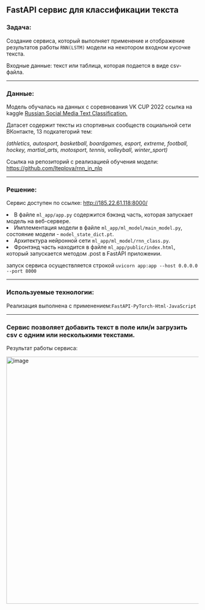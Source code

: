 <h2>FastAPI сервис для классификации текста</h2>
<h3>Задача:</h3>
<p>Создание сервиса, который выполняет применение и отображение результатов работы <code>RNN(LSTM)</code> модели на некотором входном кусочке текста.</p>
<p>Входные данные: текст или таблица, которая подается в виде csv-файла.</p>
<hr>
<h3>Данные:</h3>
<p>Модель обучалась на данных с соревнования VK CUP 2022 ссылка на kaggle <a href="https://www.kaggle.com/datasets/mikhailma/russian-social-media-text-classification/data">Russian Social Media Text Classification.</a>
<p>Датасет содержит тексты из спортивных сообществ социальной сети ВКонтакте, 13 подкатегорий тем:</p>
<i>(athletics, autosport, basketball, boardgames, esport, extreme, football, hockey, martial_arts, motosport, tennis, volleyball, winter_sport)</i>
</p>

<p>Ссылка на репозиторий с реализацией обучения модели: <a href=https://github.com/lteplova/rnn_in_nlp>https://github.com/lteplova/rnn_in_nlp</a></p>
<hr>
<h3>Решение:</h3>
<p>
Сервис доступен по ссылке: <a href="http://185.22.61.118:8000/">http://185.22.61.118:8000/</a>
<li>В файле <code>ml_app/app.py</code> содержится бэкэнд часть, которая запускает модель на веб-сервере.</li>
<li>Имплементация модели в файле <code>ml_app/ml_model/main_model.py</code>, состояние модели - <code>model_state_dict.pt</code>.<br>
</li>
<li>Архитектура нейронной сети <code>ml_app/ml_model/rnn_class.py</code>.</li>
<li>Фронтэнд часть находится в файле <code>ml_app/public/index.html</code>, который запускается методом .post в FаstAPI приложении.</li>
<p>запуск сервиса осуществляется строкой <code>uvicorn app:app --host 0.0.0.0 --port 8000</code></p>
</p>
<hr>
<h3>Используемые технологии:</h3>
Реализация выполнена с применением:<code>FastAPI&#183;PyTorch&#183;Html&#183;JavaScript</code>
<hr>
<h3>Сервис позволяет добавить текст в поле или/и загрузить csv с одним или несколькими текстами.</h3>
<p>Результат работы сервиса:</p>
 
<img width="648" alt="image" src="https://github.com/lteplova/RNN_Classification_FasAPI/assets/38242392/cb25e6ed-a096-4b2d-8645-8ea1e29c9f17">

